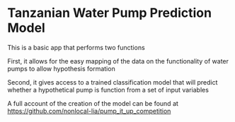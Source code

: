 # Tanzanian Water Pump Prediction Model

This is a basic app that performs two functions

First, it allows for the easy mapping of the data on the functionality of water pumps to allow hypothesis formation

Second, it gives access to a trained classification model that will predict whether a hypothetical pump is function from a set of input variables

A full account of the creation of the model can be found at https://github.com/nonlocal-lia/pump_it_up_competition
